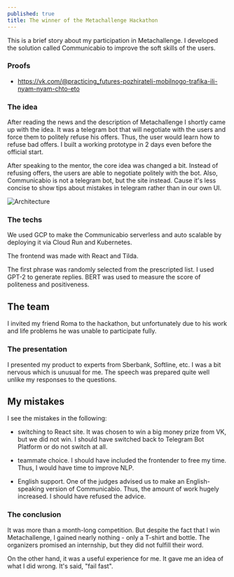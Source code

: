 ```yaml
---
published: true
title: The winner of the Metachallenge Hackathon
---
```

This is a brief story about my participation in Metachallenge. I developed the solution called Communicabio to improve the soft skills of the users.

### Proofs

- https://vk.com/@practicing_futures-pozhirateli-mobilnogo-trafika-ili-nyam-nyam-chto-eto

### The idea

After reading the news and the description of Metachallenge I shortly came up with the idea. It was a telegram bot that will negotiate with the users and force them to politely refuse his offers. Thus, the user would learn how to refuse bad offers. I built a working prototype in 2 days even before the official start. 

After speaking to the mentor, the core idea was changed a bit. Instead of refusing offers, the users are able to negotiate politely with the bot. Also, Communicabio is not a telegram bot, but the site instead. Cause it's less concise to show tips about mistakes in telegram rather than in our own UI.

![Architecture]({{site.baseurl}}/images/communicabio-architecture.jpg)

### The techs

We used GCP to make the Communicabio serverless and auto scalable by deploying it via Cloud Run and Kubernetes. 

The frontend was made with React and Tilda.

The first phrase was randomly selected from the prescripted list. I used GPT-2 to generate replies. BERT was used to measure the score of politeness and positiveness.

## The team

I invited my friend Roma to the hackathon, but unfortunately due to his work and life problems he was unable to participate fully. 

### The presentation

I presented my product to experts from Sberbank, Softline, etc. I was a bit nervous which is unusual for me. The speech was prepared quite well unlike my responses to the questions. 

## My mistakes

I see the mistakes in the following:

- switching to React site. It was chosen to win a big money prize from VK, but we did not win. I should have switched back to Telegram Bot Platform or do not switch at all.

- teammate choice. I should have included the frontender to free my time. Thus, I would have time to improve NLP.

- English support. One of the judges advised us to make an English-speaking version of Communicabio. Thus, the amount of work hugely increased. I should have refused the advice.

### The conclusion

It was more than a month-long competition. But despite the fact that I win Metachallenge, I gained nearly nothing - only a T-shirt and bottle. The organizers promised an internship, but they did not fulfill their word.

On the other hand, it was a useful experience for me. It gave me an idea of what I did wrong. It's said, "fail fast".
